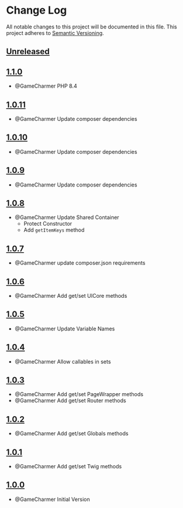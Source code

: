 # Change Log
All notable changes to this project will be documented in this file.
This project adheres to [Semantic Versioning](http://semver.org/).

## [Unreleased](https://github.com/KongHack/Container)



## [1.1.0](https://github.com/KongHack/Container/releases/tag/1.1.0)
- @GameCharmer PHP 8.4



## [1.0.11](https://github.com/KongHack/Container/releases/tag/1.0.11)
- @GameCharmer Update composer dependencies



## [1.0.10](https://github.com/KongHack/Container/releases/tag/1.0.10)
- @GameCharmer Update composer dependencies



## [1.0.9](https://github.com/KongHack/Container/releases/tag/1.0.9)
- @GameCharmer Update composer dependencies



## [1.0.8](https://github.com/KongHack/Container/releases/tag/1.0.8)
- @GameCharmer Update Shared Container
  - Protect Constructor
  - Add `getItemKeys` method



## [1.0.7](https://github.com/KongHack/Container/releases/tag/1.0.7)
- @GameCharmer update composer.json requirements



## [1.0.6](https://github.com/KongHack/Container/releases/tag/1.0.6)
- @GameCharmer Add get/set UICore methods



## [1.0.5](https://github.com/KongHack/Container/releases/tag/1.0.5)
- @GameCharmer Update Variable Names



## [1.0.4](https://github.com/KongHack/Container/releases/tag/1.0.4)
- @GameCharmer Allow callables in sets



## [1.0.3](https://github.com/KongHack/Container/releases/tag/1.0.3)
- @GameCharmer Add get/set PageWrapper methods
- @GameCharmer Add get/set Router methods



## [1.0.2](https://github.com/KongHack/Container/releases/tag/1.0.2)
- @GameCharmer Add get/set Globals methods



## [1.0.1](https://github.com/KongHack/Container/releases/tag/1.0.1)
- @GameCharmer Add get/set Twig methods



## [1.0.0](https://github.com/KongHack/Container/releases/tag/1.0.0)
- @GameCharmer Initial Version


